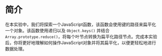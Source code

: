 # 简介

在本实验中，我们将探索一个JavaScript函数，该函数会使用键的路径来扁平化一个对象。该函数使用递归以及 `Object.keys()` 并结合 `Array.prototype.reduce()`，将每个叶节点转换为扁平化路径节点。完成本实验后，你将更好地理解如何操作JavaScript对象并将其扁平化，以便更轻松地进行数据处理。
